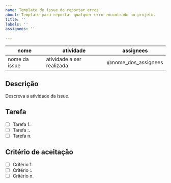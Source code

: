 ```yaml
---
name: Template de issue de reportar erros
about: Template para reportar qualquer erro encontrado no projeto.
title: ''
labels: ''
assignees: ''

---
```


| nome | atividade  | assignees |
|------|------|------|
| nome da issue | atividade a ser realizada   | @nome_dos_assignees   | 

## Descrição
Descreva a atividade da issue.
   
## Tarefa 
   - [ ] Tarefa 1.
   - [ ] Tarefa :.
   - [ ] Tarefa n.

## Critério de aceitação
- [ ] Critério 1.
- [ ] Critério :.
- [ ] Critério n.
